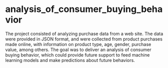 # analysis_of_consumer_buying_behavior
The project consisted of analyzing purchase data from a web site. The data were provided in JSON format, and were collected from product purchases made online, with information on product type, age, gender, purchase value, among others. The goal was to deliver an analysis of consumer buying behavior, which could provide future support to feed machine learning models and make predictions about future behaviors.